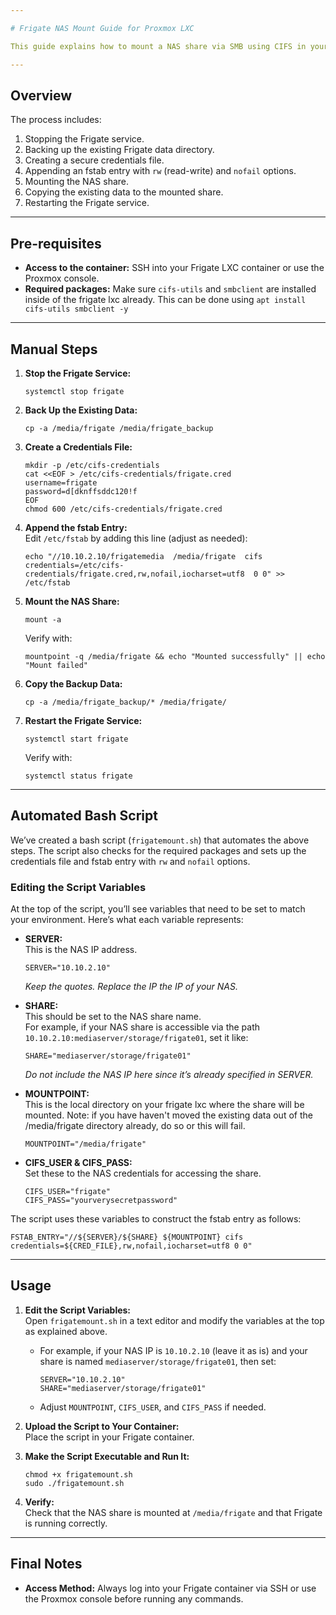 ```yaml
---

# Frigate NAS Mount Guide for Proxmox LXC

This guide explains how to mount a NAS share via SMB using CIFS in your Proxmox LXC container running Frigate. You can either follow the manual steps or use our provided bash script to automate much of the process.

---
```


## Overview

The process includes:

1. Stopping the Frigate service.
2. Backing up the existing Frigate data directory.
3. Creating a secure credentials file.
4. Appending an fstab entry with `rw` (read-write) and `nofail` options.
5. Mounting the NAS share.
6. Copying the existing data to the mounted share.
7. Restarting the Frigate service.

---

## Pre-requisites

- **Access to the container:** SSH into your Frigate LXC container or use the Proxmox console.
- **Required packages:** Make sure `cifs-utils` and `smbclient` are installed inside of the frigate lxc already. This can be done using `apt install cifs-utils smbclient -y`

---

## Manual Steps

1. **Stop the Frigate Service:**  
   ```
   systemctl stop frigate
   ```

2. **Back Up the Existing Data:**  
   ```
   cp -a /media/frigate /media/frigate_backup
   ```

3. **Create a Credentials File:**  
   ```
   mkdir -p /etc/cifs-credentials
   cat <<EOF > /etc/cifs-credentials/frigate.cred
   username=frigate
   password=d[dknffsddc120!f
   EOF
   chmod 600 /etc/cifs-credentials/frigate.cred
   ```

4. **Append the fstab Entry:**  
   Edit `/etc/fstab` by adding this line (adjust as needed):  
   ```
   echo "//10.10.2.10/frigatemedia  /media/frigate  cifs credentials=/etc/cifs-credentials/frigate.cred,rw,nofail,iocharset=utf8  0 0" >> /etc/fstab
   ```

5. **Mount the NAS Share:**  
   ```
   mount -a
   ```
   Verify with:
   ```
   mountpoint -q /media/frigate && echo "Mounted successfully" || echo "Mount failed"
   ```

6. **Copy the Backup Data:**  
   ```
   cp -a /media/frigate_backup/* /media/frigate/
   ```

7. **Restart the Frigate Service:**  
   ```
   systemctl start frigate
   ```
   Verify with:
   ```
   systemctl status frigate
   ```

---

## Automated Bash Script

We’ve created a bash script (`frigatemount.sh`) that automates the above steps. The script also checks for the required packages and sets up the credentials file and fstab entry with `rw` and `nofail` options.

### Editing the Script Variables

At the top of the script, you’ll see variables that need to be set to match your environment. Here’s what each variable represents:

- **SERVER:**  
  This is the NAS IP address.  
  ```
  SERVER="10.10.2.10"
  ```  
  *Keep the quotes. Replace the IP the IP of your NAS.*

- **SHARE:**  
  This should be set to the NAS share name.  
  For example, if your NAS share is accessible via the path `10.10.2.10:mediaserver/storage/frigate01`, set it like:  
  ```
  SHARE="mediaserver/storage/frigate01"
  ```  
  *Do not include the NAS IP here since it’s already specified in SERVER.*

- **MOUNTPOINT:**  
  This is the local directory on your frigate lxc where the share will be mounted. Note: if you have haven't moved the existing data out of the /media/frigate directory already, do so or this will fail.
  ```
  MOUNTPOINT="/media/frigate"
  ```

- **CIFS_USER & CIFS_PASS:**  
  Set these to the NAS credentials for accessing the share.  
  ```
  CIFS_USER="frigate"
  CIFS_PASS="yourverysecretpassword"
  ```

The script uses these variables to construct the fstab entry as follows:
```
FSTAB_ENTRY="//${SERVER}/${SHARE} ${MOUNTPOINT} cifs credentials=${CRED_FILE},rw,nofail,iocharset=utf8 0 0"
```
---

## Usage

1. **Edit the Script Variables:**  
   Open `frigatemount.sh` in a text editor and modify the variables at the top as explained above.  
   - For example, if your NAS IP is `10.10.2.10` (leave it as is) and your share is named `mediaserver/storage/frigate01`, then set:
     ```
     SERVER="10.10.2.10"
     SHARE="mediaserver/storage/frigate01"
     ```
   - Adjust `MOUNTPOINT`, `CIFS_USER`, and `CIFS_PASS` if needed.

2. **Upload the Script to Your Container:**  
   Place the script in your Frigate container.

3. **Make the Script Executable and Run It:**  
   ```
   chmod +x frigatemount.sh
   sudo ./frigatemount.sh
   ```

4. **Verify:**  
   Check that the NAS share is mounted at `/media/frigate` and that Frigate is running correctly.

---

## Final Notes

- **Access Method:** Always log into your Frigate container via SSH or use the Proxmox console before running any commands.
